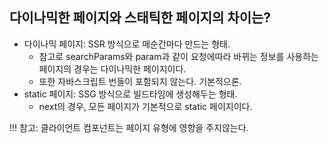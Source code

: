 ## 다이나믹한 페이지와 스태틱한 페이지의 차이는?
- 다이나믹 페이지: SSR 방식으로 매순간마다 만드는 형태.
  - 참고로 searchParams와 param과 같이 요청에따라 바뀌는 정보를 사용하는 페이지의 경우는 다이나믹한 페이지이다.
  - 또한 자바스크립트 번들이 포함되지 않는다. 기본적으론.
- static 페이지: SSG 방식으로 빌드타임에 생성해두는 형태.
  - next의 경우, 모든 페이지가 기본적으로 static 페이지이다.

!!! 참고: 클라이언트 컴포넌트는 페이지 유형에 영향을 주지않는다.